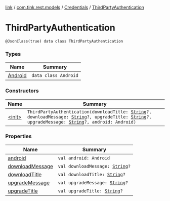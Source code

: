 [link](../../../index.md) / [com.tink.rest.models](../../index.md) / [Credentials](../index.md) / [ThirdPartyAuthentication](./index.md)

# ThirdPartyAuthentication

`@JsonClass(true) data class ThirdPartyAuthentication`

### Types

| Name | Summary |
|---|---|
| [Android](-android/index.md) | `data class Android` |

### Constructors

| Name | Summary |
|---|---|
| [&lt;init&gt;](-init-.md) | `ThirdPartyAuthentication(downloadTitle: `[`String`](https://kotlinlang.org/api/latest/jvm/stdlib/kotlin/-string/index.html)`?, downloadMessage: `[`String`](https://kotlinlang.org/api/latest/jvm/stdlib/kotlin/-string/index.html)`?, upgradeTitle: `[`String`](https://kotlinlang.org/api/latest/jvm/stdlib/kotlin/-string/index.html)`?, upgradeMessage: `[`String`](https://kotlinlang.org/api/latest/jvm/stdlib/kotlin/-string/index.html)`?, android: Android)` |

### Properties

| Name | Summary |
|---|---|
| [android](android.md) | `val android: Android` |
| [downloadMessage](download-message.md) | `val downloadMessage: `[`String`](https://kotlinlang.org/api/latest/jvm/stdlib/kotlin/-string/index.html)`?` |
| [downloadTitle](download-title.md) | `val downloadTitle: `[`String`](https://kotlinlang.org/api/latest/jvm/stdlib/kotlin/-string/index.html)`?` |
| [upgradeMessage](upgrade-message.md) | `val upgradeMessage: `[`String`](https://kotlinlang.org/api/latest/jvm/stdlib/kotlin/-string/index.html)`?` |
| [upgradeTitle](upgrade-title.md) | `val upgradeTitle: `[`String`](https://kotlinlang.org/api/latest/jvm/stdlib/kotlin/-string/index.html)`?` |
